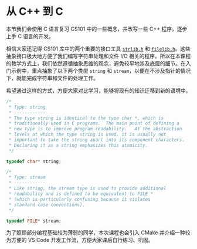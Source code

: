 # 从 C++ 到 C

本节我们会使用 C 语言复习 CS101 中的一些概念，并改写一些 C++ 程序，逐步上手 C 语言的开发。

相信大家还记得 CS101 库中的两个重要的接口工具 [`strlib.h`](https://cppdoc.stickmind.com/strlib.html) 和 [`filelib.h`](https://cppdoc.stickmind.com/filelib.html)。这些抽象接口极大地方便了我们编写字符串处理和文件 I/O 相关的程序。所以在本课程的教学方式上，我们依然遵循抽象思维的观念，避免较早地涉及底层的细节。在入门示例中，重点抽象了以下两个类型 `string` 和 `stream`，以便在不涉及指针的情况下，就能完成字符串和文件的处理工作。

希望通过这样的方式，方便大家对比学习，能够将现有的知识迁移到新的语境中。

```c
/*
 * Type: string
 * ------------
 * The type string is identical to the type char *, which is
 * traditionally used in C programs.  The main point of defining a
 * new type is to improve program readability.   At the abstraction
 * levels at which the type string is used, it is usually not
 * important to take the string apart into its component characters.
 * Declaring it as a string emphasizes this atomicity.
 */

typedef char* string;

/*
 * Type: stream
 * ------------
 * Like string, the stream type is used to provide additional
 * readability and is defined to be equivalent to FILE *
 * (which is particularly confusing because it violates
 * standard case conventions).
 */

typedef FILE* stream;
```

为了照顾部分编程基础较为薄弱的同学，本次课程也会引入 CMake 并介绍一种较为方便的 VS Code 开发工作流，方便大家课后自行练习、巩固。
